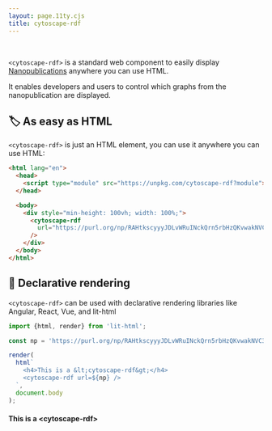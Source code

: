 ```yaml
---
layout: page.11ty.cjs
title: cytoscape-rdf
---
```


<br/>

`<cytoscape-rdf>` is a standard web component to easily display [Nanopublications](https://nanopub.net) anywhere you can use HTML.

It enables developers and users to control which graphs from the nanopublication are displayed.

## 🏷️ As easy as HTML

<section>
  <div>

`<cytoscape-rdf>` is just an HTML element, you can use it anywhere you can use HTML:

```html
<html lang="en">
  <head>
    <script type="module" src="https://unpkg.com/cytoscape-rdf?module"></script>
  </head>

  <body>
    <div style="min-height: 100vh; width: 100%;">
      <cytoscape-rdf
        url="https://purl.org/np/RAHtkscyyyJDLvWRuINckQrn5rbHzQKvwakNVC3fmRzGU"
      />
    </div>
  </body>
</html>
```

  </div>
  <div>

<cytoscape-rdf url="https://purl.org/np/RAHtkscyyyJDLvWRuINckQrn5rbHzQKvwakNVC3fmRzGU"></cytoscape-rdf>

  </div>
</section>

## 💫 Declarative rendering

<section>
  <div>

`<cytoscape-rdf>` can be used with declarative rendering libraries like Angular, React, Vue, and lit-html

```js
import {html, render} from 'lit-html';

const np = 'https://purl.org/np/RAHtkscyyyJDLvWRuINckQrn5rbHzQKvwakNVC3fmRzGU';

render(
  html`
    <h4>This is a &lt;cytoscape-rdf&gt;</h4>
    <cytoscape-rdf url=${np} />
  `,
  document.body
);
```

  </div>
  <div>

<h4>This is a &lt;cytoscape-rdf&gt;</h4>
<cytoscape-rdf url="https://purl.org/np/RAHtkscyyyJDLvWRuINckQrn5rbHzQKvwakNVC3fmRzGU"></cytoscape-rdf>

  </div>
</section>
